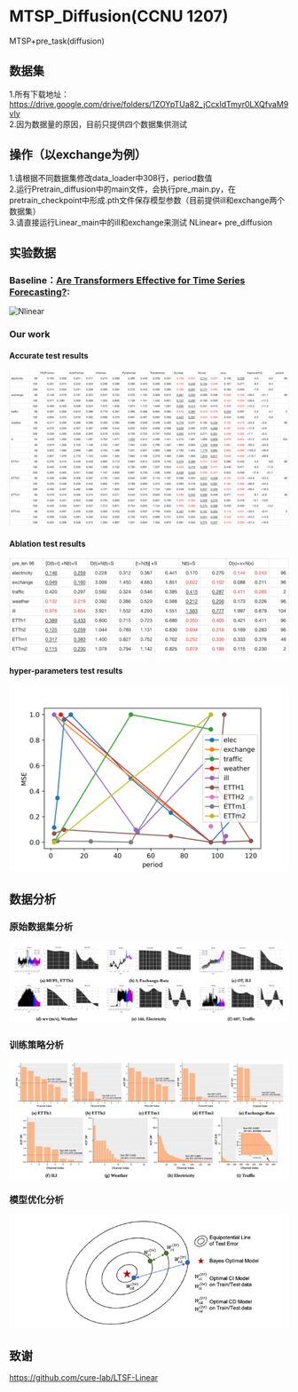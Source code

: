 # MTSP_Diffusion(CCNU 1207)
MTSP+pre_task(diffusion)

## 数据集
1.所有下载地址：https://drive.google.com/drive/folders/1ZOYpTUa82_jCcxIdTmyr0LXQfvaM9vIy <br>
2.因为数据量的原因，目前只提供四个数据集供测试 <br>

## 操作（以exchange为例）
1.请根据不同数据集修改data_loader中308行，period数值 <br>
2.运行Pretrain_diffusion中的main文件，会执行pre_main.py，在pretrain_checkpoint中形成.pth文件保存模型参数（目前提供ill和exchange两个数据集）<br>
3.请直接运行Linear_main中的ill和exchange来测试 NLinear+ pre_diffusion <br>

## 实验数据
### Baseline：[Are Transformers Effective for Time Series Forecasting?](https://arxiv.org/pdf/2205.13504.pdf):
![Nlinear](https://github.com/cure-lab/LTSF-Linear/blob/main/pics/Mul-results.png?raw=true](https://github.com/gedizxc/MT/blob/master/1024064503.png)https://github.com/gedizxc/MT/blob/master/1024064503.png)  
### Our work
#### Accurate test results
![Accurate test](https://github.com/gedizxc/MTSP_Diffusion/blob/master/baseline.png)

#### Ablation test results
![Ablation test](https://github.com/gedizxc/MTSP_Diffusion/blob/master/%20Ablation.png)

#### hyper-parameters test results
![period test](https://github.com/gedizxc/MTSP_Diffusion/blob/master/period.png)

## 数据分析
### 原始数据集分析
![draft](https://github.com/gedizxc/MTSP_Diffusion/blob/master/draft.png)

### 训练策略分析
![ACF](https://github.com/gedizxc/MTSP_Diffusion/blob/master/ACF.png)

### 模型优化分析
![optim](https://github.com/gedizxc/MTSP_Diffusion/blob/master/optim.png)


## 致谢
https://github.com/cure-lab/LTSF-Linear





